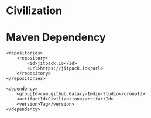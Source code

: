 # Civilization

Maven Dependency
================================


	<repositories>
		<repository>
		    <id>jitpack.io</id>
		    <url>https://jitpack.io</url>
		</repository>
	</repositories>
  
  	<dependency>
	    <groupId>com.github.Galaxy-Indie-Studio</groupId>
	    <artifactId>Civilization</artifactId>
	    <version>Tag</version>
	</dependency>

